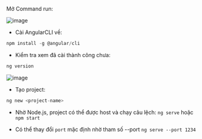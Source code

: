 Mở Command run: 

![image](https://github.com/levietaqviet1/Angular/assets/85175337/efe81eec-6a51-4680-baa5-455a767ee42e)

- Cài AngularCLI về:
```c 
npm install -g @angular/cli
```

- Kiểm tra xem đã cài thành công chưa: 

```c 
ng version
```

![image](https://github.com/levietaqviet1/Angular/assets/85175337/2b97994c-be74-4613-9d78-7b967761f240)


- Tạo project: 
```c 
ng new <project-name>
```

- Nhờ Node.js, project có thể được host và chạy câu lệch: 
`ng serve` hoặc `npm start`

- Có thể thay đổi `port` mặc định nhờ tham số --port
`ng serve --port 1234`
